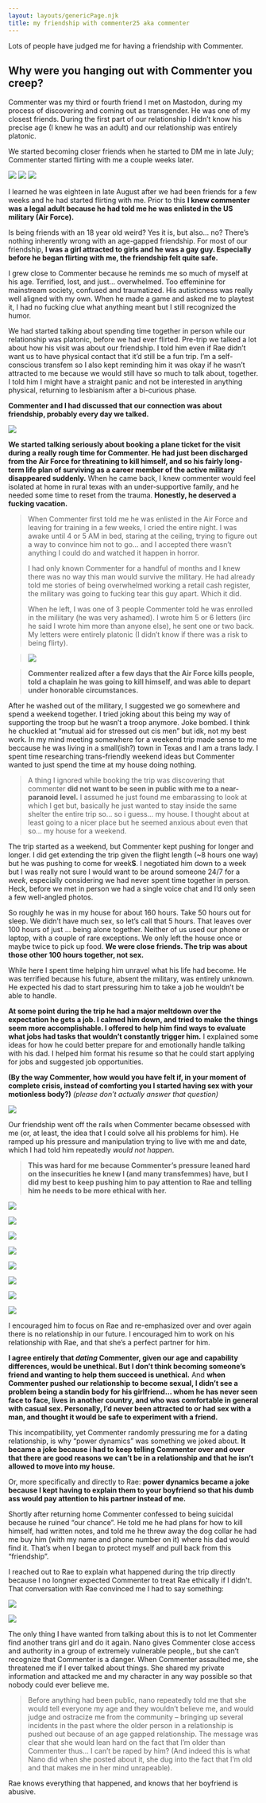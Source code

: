 ```yaml
---
layout: layouts/genericPage.njk
title: my friendship with commenter25 aka commenter
---
```

Lots of people have judged me for having a friendship with Commenter.

## Why were you hanging out with Commenter you creep?

Commenter was my third or fourth friend I met on Mastodon, during my process of discovering and coming out as transgender. He was one of my closest friends. During the first part of our relationship I didn’t know his precise age (I knew he was an adult) and our relationship was entirely platonic.

We started becoming closer friends when he started to DM me in late July; Commenter started flirting with me a couple weeks later.

![](/images/commenter/commenter01.png)
![](/images/commenter/commenter02.png)
![](/images/commenter/commenter03.png)

I learned he was eighteen in late August after we had been friends for a few weeks and he had started flirting with me. Prior to this **I knew commenter was a legal adult because he had told me he was enlisted in the US military (Air Force).**

Is being friends with an 18 year old weird? Yes it is, but also… no? There’s nothing inherently wrong with an age-gapped friendship. For most of our friendship, **I was a girl attracted to girls and he was a gay guy. Especially before he began flirting with me, the friendship felt quite safe.**

I grew close to Commenter because he reminds me so much of myself at his age. Terrified, lost, and just… overwhelmed. Too effeminine for mainstream society, confused and traumatized. His autisticness was really well aligned with my own. When he made a game and asked me to playtest it, I had no fucking clue what anything meant but I still recognized the humor.

We had started talking about spending time together in person while our relationship was platonic, before we had ever flirted. Pre-trip we talked a lot about how his visit was about our friendship. I told him even if Rae didn’t want us to have physical contact that it’d still be a fun trip. I’m a self-conscious transfem so I also kept reminding him it was okay if he wasn’t attracted to me because we would still have so much to talk about, together. I told him I might have a straight panic and not be interested in anything physical, returning to lesbianism after a bi-curious phase.

**Commenter and I had discussed that our connection was about friendship, probably every day we talked.**

![](/images/commenter/commenter04.png)

**We started talking seriously about booking a plane ticket for the visit during a really rough time for Commenter. He had just been discharged from the Air Force for threatining to kill himself, and so his fairly long-term life plan of surviving as a career member of the active military disappeared suddenly.** When he came back, I knew commenter would feel isolated at home in rural texas with an under-supportive family, and he needed some time to reset from the trauma. **Honestly, he deserved a fucking vacation.**

> When Commenter first told me he was enlisted in the Air Force and leaving for training in a few weeks, I cried the entire night. I was awake until 4 or 5 AM in bed, staring at the ceiling, trying to figure out a way to convince him not to go… and I accepted there wasn’t anything I could do and watched it happen in horror.
>
> I had only known Commenter for a handful of months and I knew there was no way this man would survive the military. He had already told me stories of being overwhelmed working a retail cash register, the military was going to fucking tear this guy apart. Which it did.
>
> When he left, I was one of 3 people Commenter told he was enrolled in the miliitary (he was very ashamed). I wrote him 5 or 6 letters (iirc he said I wrote him more than anyone else), he sent one or two back. My letters were entirely platonic (I didn’t know if there was a risk to being flirty).

> ![](/images/commenter/commenter05.jpg)

> **Commenter realized after a few days that the Air Force kills people, told a chaplain he was going to kill himself, and was able to depart under honorable circumstances.**

After he washed out of the military, I suggested we go somewhere and spend a weekend together. I tried joking about this being my way of supporting the troop but he wasn’t a troop anymore. Joke bombed. I think he chuckled at “mutual aid for stressed out cis men” but idk, not my best work. In my mind meeting somewhere for a weekend trip made sense to me beccause he was living in a small(ish?) town in Texas and I am a trans lady. I spent time researching trans-friendly weekend ideas but Commenter wanted to just spend the time at my house doing nothing.

> A thing I ignored while booking the trip was discovering that commenter **did not want to be seen in public with me to a near-paranoid level.** I assumed he just found me embarassing to look at which I get but, basically he just wanted to stay inside the same shelter the entire trip so… so i guess… my house. I thought about at least going to a nicer place but he seemed anxious about even that so… my house for a weekend.

The trip started as a weekend, but Commenter kept pushing for longer and longer. I did get extending the trip given the flight length (~8 hours one way) but he was pushing to come for week**S**. I negotiated him down to a week but I was really not sure I would want to be around someone 24/7 for a *week*, especially considering we had never spent time together in person. Heck, before we met in person we had a single voice chat and I’d only seen a few well-angled photos.

So roughly he was in my house for about 160 hours. Take 50 hours out for sleep. We didn’t have much sex, so let’s call that 5 hours. That leaves over 100 hours of just … being alone together.  Neither of us used our phone or laptop, with a couple of rare exceptions. We only left the house once or maybe twice to pick up food. **We were close friends. The trip was about those other 100 hours together, not sex.**

While here I spent time helping him unravel what his life had become. He was terrified because his future, absent the military, was entirely unknown. He expected his dad to start pressuring him to take a job he wouldn’t be able to handle.

**At some point during the trip he had a major meltdown over the expectation he gets a job. I calmed him down, and tried to make the things seem more accomplishable. I offered to help him find ways to evaluate what jobs had tasks that wouldn’t constantly trigger him.** I explained some ideas for how he could better prepare for and emotionally handle talking with his dad. I helped him format his resume so that he could start applying for jobs and suggested job opportunities.

**(By the way Commenter, how would you have felt if, in your moment of complete crisis, instead of comforting you I started having sex with your motionless body?)** *(please don’t actually answer that question)*

![](/images/commenter/commenter06.png)

Our friendship went off the rails when Commenter became obsessed with me (or, at least, the idea that I could solve all his problems for him). He ramped up his pressure and manipulation trying to live with me and date, which I had told him repeatedly *would not happen*.

> **This was hard for me because Commenter’s pressure leaned hard on the insecurities he knew I (and many transfemmes) have, but I did my best to keep pushing him to pay attention to Rae and telling him he needs to be more ethical with her.**

![](/images/commenter/commenter07.png)


![](/images/commenter/commenter08.png)


![](/images/commenter/commenter09.png)


![](/images/commenter/commenter10.png)


![](/images/commenter/commenter11.png)


![](/images/commenter/commenter12.png)


![](/images/commenter/commenter13.png)


![](/images/commenter/commenter14.png)


I encouraged him to focus on Rae and re-emphasized over and over again there is no relationship in our future. I encouraged him to work on his relationship with Rae, and that she’s a perfect partner for him.

**I agree entirely that *dating* Commenter, given our age and capability differences, would be unethical. But I don’t think becoming someone’s friend and wanting to help them succeed is unethical.** And **when Commenter pushed our relationship to become sexual, I didn’t see a problem being a standin body for his girlfriend… whom he has never seen face to face, lives in another country, and who was comfortable in general with casual sex. Personally, I’d never been attracted to or had sex with a man, and thought it would be safe to experiment with a friend.**

This incompatibility, yet Commenter randomly pressuring me for a dating relationship, is why “power dynamics” was something we joked about. **It became a joke because i had to keep telling Commenter over and over that there are good reasons we can’t be in a relationship and that he isn’t allowed to move into my house.**

Or, more specifically and directly to Rae: **power dynamics became a joke because I kept having to explain them to your boyfriend so that his dumb ass would pay attention to his partner instead of me.**

Shortly after returning home Commenter confessed to being suicidal because he ruined “our chance”. He told me he had plans for how to kill himself, had written notes, and told me he threw away the dog collar he had me buy him (with my name and phone number on it) where his dad would find it. That’s when I began to protect myself and pull back from this “friendship”.

I reached out to Rae to explain what happened during the trip directly because I no longner expected Commenter to treat Rae ethically if I didn't. That conversation with Rae convinced me I had to say something:

![](/images/commenter/commenter15.png)

![](/images/commenter/commenter16.png)

The only thing I have wanted from talking about this is to not let Commenter find another trans girl and do it again. Nano gives Commenter close access and authority in a group of extremely vulnerable people,, but she can’t recognize that Commenter is a danger. When Commenter assaulted me, she threatened me if I ever talked about things. She shared my private information and attacked me and my character in any way possible so that nobody could ever believe me.

> Before anything had been public, nano repeatedly told me that she would tell everyone my age and they wouldn’t believe me, and would judge and ostracize me from the community – bringing up several incidents in the past where the older person in a relationship is pushed out because of an age gapped relationship. The message was clear that she would lean hard on the fact that I’m older than Commenter thus… I can’t be raped by him? (And indeed this is what Nano did when she posted about it, she dug into the fact that I’m old and that makes me in her mind unrapeable).

Rae knows everything that happened, and knows that her boyfriend is abusive.